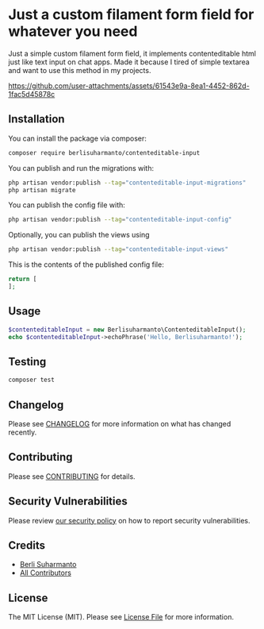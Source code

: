 # Just a custom filament form field for whatever you need

Just a simple custom filament form field, it implements contenteditable html just like text input on chat apps. Made it because I tired of simple textarea and want to use this method in my projects.


https://github.com/user-attachments/assets/61543e9a-8ea1-4452-862d-1fac5d45878c


## Installation

You can install the package via composer:

```bash
composer require berlisuharmanto/contenteditable-input
```

You can publish and run the migrations with:

```bash
php artisan vendor:publish --tag="contenteditable-input-migrations"
php artisan migrate
```

You can publish the config file with:

```bash
php artisan vendor:publish --tag="contenteditable-input-config"
```

Optionally, you can publish the views using

```bash
php artisan vendor:publish --tag="contenteditable-input-views"
```

This is the contents of the published config file:

```php
return [
];
```

## Usage

```php
$contenteditableInput = new Berlisuharmanto\ContenteditableInput();
echo $contenteditableInput->echoPhrase('Hello, Berlisuharmanto!');
```

## Testing

```bash
composer test
```

## Changelog

Please see [CHANGELOG](CHANGELOG.md) for more information on what has changed recently.

## Contributing

Please see [CONTRIBUTING](.github/CONTRIBUTING.md) for details.

## Security Vulnerabilities

Please review [our security policy](../../security/policy) on how to report security vulnerabilities.

## Credits

- [Berli Suharmanto](https://github.com/berlisuharmanto)
- [All Contributors](../../contributors)

## License

The MIT License (MIT). Please see [License File](LICENSE.md) for more information.
